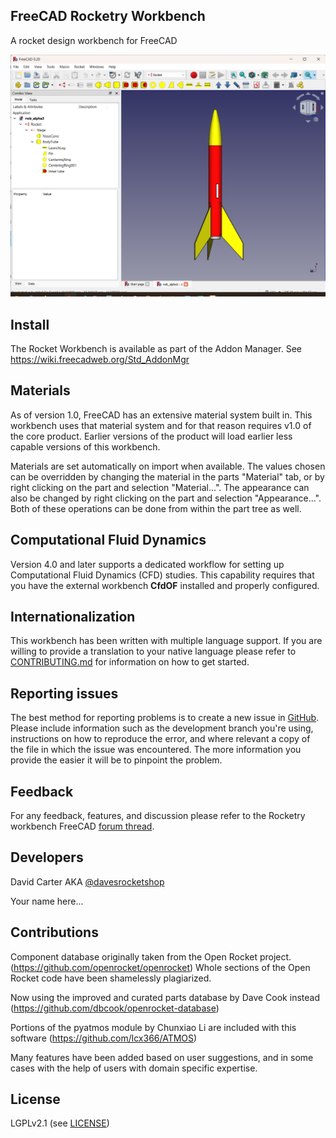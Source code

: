 ## FreeCAD Rocketry Workbench

A rocket design workbench for FreeCAD

![Demo Components](Resources/rwb_alphaIII.png)

## Install

The Rocket Workbench is available as part of the Addon Manager. See https://wiki.freecadweb.org/Std_AddonMgr

## Materials

As of version 1.0, FreeCAD has an extensive material system built in. This workbench uses that material system and for that reason requires v1.0 of the core product. Earlier versions of
the product will load earlier less capable versions of this workbench.

Materials are set automatically on import when available. The values chosen can be overridden by changing the material in the parts "Material" tab, or by right clicking on the part and
selection "Material...". The appearance can also be changed by right clicking on the part and selection "Appearance...". Both of these operations can be done from within the part tree
as well.

## Computational Fluid Dynamics

Version 4.0 and later supports a dedicated workflow for setting up Computational Fluid Dynamics (CFD) studies. This capability requires that you have the external workbench **CfdOF**
installed and properly configured.

## Internationalization

This workbench has been written with multiple language support. If you are willing to provide a translation to your native language please refer to [CONTRIBUTING.md](CONTRIBUTING.md) for information on how to get started.

## Reporting issues

The best method for reporting problems is to create a new issue in [GitHub](https://github.com/davesrocketshop/Rocket/issues). Please include information
such as the development branch you're using, instructions on how to reproduce the error, and where relevant a copy of the file in which the issue was encountered.
The more information you provide the easier it will be to pinpoint the problem.

## Feedback

For any feedback, features, and discussion please refer to the Rocketry workbench FreeCAD [forum thread](https://forum.freecadweb.org/viewtopic.php?f=8&t=54496).

## Developers

David Carter AKA [@davesrocketshop](https://github.com/davesrocketshop)

Your name here...

## Contributions

Component database originally taken from the Open Rocket project. (https://github.com/openrocket/openrocket) Whole sections of the Open Rocket code have been shamelessly plagiarized.

Now using the improved and curated parts database by Dave Cook instead (https://github.com/dbcook/openrocket-database)

Portions of the pyatmos module by Chunxiao Li are included with this software (https://github.com/lcx366/ATMOS)

Many features have been added based on user suggestions, and in some cases with the help of users with domain specific expertise.

## License
LGPLv2.1 (see [LICENSE](LICENSE))